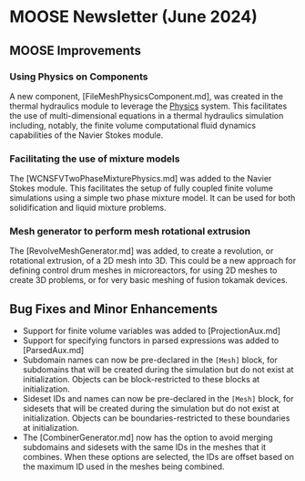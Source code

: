 # MOOSE Newsletter (June 2024)

## MOOSE Improvements

### Using Physics on Components

A new component, [FileMeshPhysicsComponent.md], was created in the thermal hydraulics module to leverage the [Physics](Physics/index.md) system. This facilitates the use of multi-dimensional equations in a thermal hydraulics simulation including, notably, the finite volume computational fluid dynamics capabilities of the Navier Stokes module.

### Facilitating the use of mixture models

The [WCNSFVTwoPhaseMixturePhysics.md] was added to the Navier Stokes module. This facilitates the setup of fully coupled finite volume simulations using a simple two phase mixture model. It can be used for both solidification and liquid mixture problems.

### Mesh generator to perform mesh rotational extrusion

The [RevolveMeshGenerator.md] was added, to create a revolution, or rotational extrusion, of a 2D mesh into 3D.
This could be a new approach for defining control drum meshes in microreactors, for using 2D meshes to create 3D problems,
or for very basic meshing of fusion tokamak devices.

## Bug Fixes and Minor Enhancements

- Support for finite volume variables was added to [ProjectionAux.md]
- Support for specifying functors in parsed expressions was added to [ParsedAux.md]
- Subdomain names can now be pre-declared in the `[Mesh]` block, for subdomains that will be created during the simulation but do not exist at initialization. Objects can be block-restricted to these blocks at initialization.
- Sideset IDs and names can now be pre-declared in the `[Mesh]` block, for sidesets that will be created during the simulation but do not exist at initialization. Objects can be boundaries-restricted to these boundaries at initialization.
- The [CombinerGenerator.md] now has the option to avoid merging subdomains and sidesets with the same IDs in the meshes that it combines. When these options are selected, the IDs are offset based on the maximum ID used in the meshes being combined.
